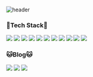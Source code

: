 ### 
![header](https://capsule-render.vercel.app/api?type=waving&color=auto&height=300&section=header&text=Keep%20Studying&fontSize=90)

### 🐶Tech Stack🐶

<div style='d-flex'>
<img src="https://img.shields.io/badge/HTML5-E34F26?style=flat-square&logo=HTML5&logoColor=black"/>
<img src="https://img.shields.io/badge/CSS3-1572B6?style=flat-square&logo=CSS3&logoColor=black"/>
<img src="https://img.shields.io/badge/JavaScript-F7DF1E?style=flat-square&logo=Javascript&logoColor=black"/>
<img src="https://img.shields.io/badge/ES6-F7DF1E?style=flat-square&logo=Javascript&logoColor=black"/>
<img src="https://img.shields.io/badge/Babel-F9DC3E?style=flat-square&logo=Babel&logoColor=black"/>
<img src="https://img.shields.io/badge/Webpack-8DD6F9?style=flat-square&logo=Webpack&logoColor=black"/>
<img src="https://img.shields.io/badge/React-61DAFB?style=flat-square&logo=React&logoColor=black"/>
<img src="https://img.shields.io/badge/Redux-764ABC?style=flat-square&logo=Redux&logoColor=black"/>
<img src="https://img.shields.io/badge/ReduxSaga-999999?style=flat-square&logo=Redux-Saga&logoColor=black"/>
<img src="https://img.shields.io/badge/MySQL-4479A1?style=flat-square&logo=MySQL&logoColor=black"/>
<img src="https://img.shields.io/badge/Docker-2496ED?style=flat-square&logo=Docker&logoColor=black"/>


 </div>

### 🐱Blog🐱
<a href="https://sincere-waltz-ff3.notion.site/DUDUCHI-s-Portfolio-66f5fff72934454baf02016420bcf100" target="_blank"><img src="https://camo.githubusercontent.com/20aa9a5204a3131643e260bf26b2d4656297e5a04b8a8c332947e54697f040a1/68747470733a2f2f696d672e736869656c64732e696f2f62616467652f506f7274666f6c696f2d3232323232323f7374796c653d666c61742d737175617265266c6f676f3d476974487562205061676573266c6f676f436f6c6f723d7768697465"/></a>
<a href="https://blog.naver.com/dlgmlrb7736" target="_blank"><img src="https://img.shields.io/badge/Naver(OLD)-03C75A?style=flat-square&logo=Naver&logoColor=black"/></a>
<a href="https://flex-developer.tistory.com" target="_blank"><img src="https://github-readme-tistory-card.vercel.app/api/badge?name=Tistory&theme=default)](https://github.com/loosie/github-readme-tistory-card"/></a>
